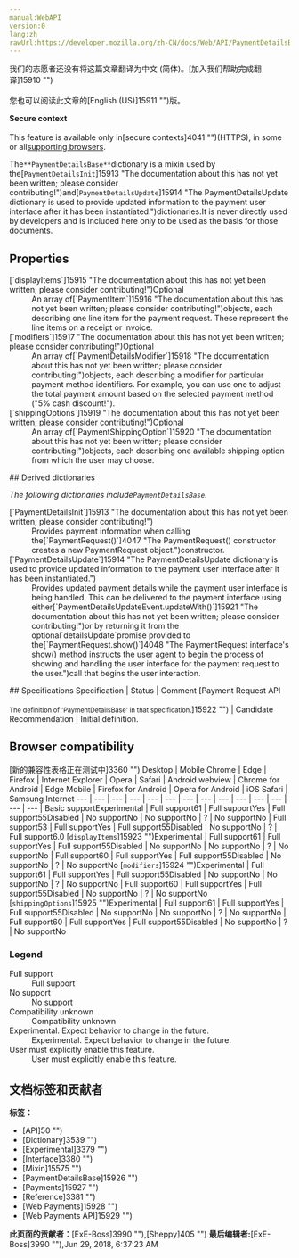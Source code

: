 ```yaml
---
manual:WebAPI
version:0
lang:zh
rawUrl:https://developer.mozilla.org/zh-CN/docs/Web/API/PaymentDetailsBase
---
```




<bdi>我们的志愿者还没有将这篇文章翻译为<bdi>中文 (简体)</bdi>。[加入我们帮助完成翻译]15910 "")<br></br>您也可以阅读此文章的[English (US)]15911 "")版。</bdi>






**Secure context**<br></br>This feature is available only in[secure contexts]4041 "")(HTTPS), in some or all[supporting browsers](%2981#Browser_compatibility "").





The`**PaymentDetailsBase**`dictionary is a mixin used by the[`PaymentDetailsInit`]15913 "The documentation about this has not yet been written; please consider contributing!")and[`PaymentDetailsUpdate`]15914 "The PaymentDetailsUpdate dictionary is used to provide updated information to the payment user interface after it has been instantiated.")dictionaries.It is never directly used by developers and is included here only to be used as the basis for those documents.


## Properties<a name="Properties"></a>
<dl><dt>[`displayItems`]15915 "The documentation about this has not yet been written; please consider contributing!")Optional</dt><dd>An array of[`PaymentItem`]15916 "The documentation about this has not yet been written; please consider contributing!")objects, each describing one line item for the payment request. These represent the line items on a receipt or invoice.</dd><dt>[`modifiers`]15917 "The documentation about this has not yet been written; please consider contributing!")Optional</dt><dd>An array of[`PaymentDetailsModifier`]15918 "The documentation about this has not yet been written; please consider contributing!")objects, each describing a modifier for particular payment method identifiers. For example, you can use one to adjust the total payment amount based on the selected payment method (&quot;5% cash discount!&quot;).</dd><dt>[`shippingOptions`]15919 "The documentation about this has not yet been written; please consider contributing!")Optional</dt><dd>An array of[`PaymentShippingOption`]15920 "The documentation about this has not yet been written; please consider contributing!")objects, each describing one available shipping option from which the user may choose.</dd></dl>
## Derived dictionaries<a name="Derived_dictionaries"></a>


<em>The following dictionaries include`PaymentDetailsBase`.</em>

<dl><dt>[`PaymentDetailsInit`]15913 "The documentation about this has not yet been written; please consider contributing!")</dt><dd>Provides payment information when calling the[`PaymentRequest()`]4047 "The PaymentRequest() constructor creates a new PaymentRequest object.")constructor.</dd><dt>[`PaymentDetailsUpdate`]15914 "The PaymentDetailsUpdate dictionary is used to provide updated information to the payment user interface after it has been instantiated.")</dt><dd>Provides updated payment details while the payment user interface is being handled. This can be delivered to the payment interface using either[`PaymentDetailsUpdateEvent.updateWith()`]15921 "The documentation about this has not yet been written; please consider contributing!")or by returning it from the optional`detailsUpdate`promise provided to the[`PaymentRequest.show()`]4048 "The PaymentRequest interface's show() method instructs the user agent to begin the process of showing and handling the user interface for the payment request to the user.")call that begins the user interaction.</dd></dl>
## Specifications<a name="Specifications"></a>
Specification | Status | Comment 
[Payment Request API<br></br><small>The definition of &#39;PaymentDetailsBase&#39; in that specification.</small>]15922 "") | Candidate Recommendation | Initial definition. 


## Browser compatibility<a name="Browser_compatibility"></a>
[新的兼容性表格正在测试中<i></i>]3360 "")
<abbr>Desktop<i></i></abbr> | <abbr>Mobile<i></i></abbr> 
<abbr>Chrome<i></i></abbr> | <abbr>Edge<i></i></abbr> | <abbr>Firefox<i></i></abbr> | <abbr>Internet Explorer<i></i></abbr> | <abbr>Opera<i></i></abbr> | <abbr>Safari<i></i></abbr> | <abbr>Android webview<i></i></abbr> | <abbr>Chrome for Android<i></i></abbr> | <abbr>Edge Mobile<i></i></abbr> | <abbr>Firefox for Android<i></i></abbr> | <abbr>Opera for Android<i></i></abbr> | <abbr>iOS Safari<i></i></abbr> | <abbr>Samsung Internet<i></i></abbr> 
 ---  |  ---  |  ---  |  ---  |  ---  |  ---  |  ---  |  ---  |  ---  |  ---  |  ---  |  ---  |  ---  |  ---  | 
Basic support<abbr>Experimental<i></i></abbr> | <abbr>Full support</abbr>61 | <abbr>Full support</abbr>Yes | <abbr>Full support</abbr>55<abbr>Disabled<i></i></abbr> | <abbr>No support</abbr>No | <abbr>No support</abbr>No | <abbr>?</abbr> | <abbr>No support</abbr>No | <abbr>Full support</abbr>53 | <abbr>Full support</abbr>Yes | <abbr>Full support</abbr>55<abbr>Disabled<i></i></abbr> | <abbr>No support</abbr>No | <abbr>?</abbr> | <abbr>Full support</abbr>6.0 
[`displayItems`]15923 "")<abbr>Experimental<i></i></abbr> | <abbr>Full support</abbr>61 | <abbr>Full support</abbr>Yes | <abbr>Full support</abbr>55<abbr>Disabled<i></i></abbr> | <abbr>No support</abbr>No | <abbr>No support</abbr>No | <abbr>?</abbr> | <abbr>No support</abbr>No | <abbr>Full support</abbr>60 | <abbr>Full support</abbr>Yes | <abbr>Full support</abbr>55<abbr>Disabled<i></i></abbr> | <abbr>No support</abbr>No | <abbr>?</abbr> | <abbr>No support</abbr>No 
[`modifiers`]15924 "")<abbr>Experimental<i></i></abbr> | <abbr>Full support</abbr>61 | <abbr>Full support</abbr>Yes | <abbr>Full support</abbr>55<abbr>Disabled<i></i></abbr> | <abbr>No support</abbr>No | <abbr>No support</abbr>No | <abbr>?</abbr> | <abbr>No support</abbr>No | <abbr>Full support</abbr>60 | <abbr>Full support</abbr>Yes | <abbr>Full support</abbr>55<abbr>Disabled<i></i></abbr> | <abbr>No support</abbr>No | <abbr>?</abbr> | <abbr>No support</abbr>No 
[`shippingOptions`]15925 "")<abbr>Experimental<i></i></abbr> | <abbr>Full support</abbr>61 | <abbr>Full support</abbr>Yes | <abbr>Full support</abbr>55<abbr>Disabled<i></i></abbr> | <abbr>No support</abbr>No | <abbr>No support</abbr>No | <abbr>?</abbr> | <abbr>No support</abbr>No | <abbr>Full support</abbr>60 | <abbr>Full support</abbr>Yes | <abbr>Full support</abbr>55<abbr>Disabled<i></i></abbr> | <abbr>No support</abbr>No | <abbr>?</abbr> | <abbr>No support</abbr>No 


### Legend<a name="Legend"></a>
<dl><dt><abbr>Full support</abbr></dt><dd>Full support</dd><dt><abbr>No support</abbr></dt><dd>No support</dd><dt><abbr>Compatibility unknown</abbr></dt><dd>Compatibility unknown</dd><dt><abbr>Experimental. Expect behavior to change in the future.<i></i></abbr></dt><dd>Experimental. Expect behavior to change in the future.</dd><dt><abbr>User must explicitly enable this feature.<i></i></abbr></dt><dd>User must explicitly enable this feature.</dd></dl>




## 文档标签和贡献者
**标签：**
* [API]50 "")
* [Dictionary]3539 "")
* [Experimental]3379 "")
* [Interface]3380 "")
* [Mixin]15575 "")
* [PaymentDetailsBase]15926 "")
* [Payments]15927 "")
* [Reference]3381 "")
* [Web Payments]15928 "")
* [Web Payments API]15929 "")

**此页面的贡献者：**[ExE-Boss]3990 ""),[Sheppy]405 "")
**最后编辑者:**[ExE-Boss]3990 ""),<time>Jun 29, 2018, 6:37:23 AM</time>


